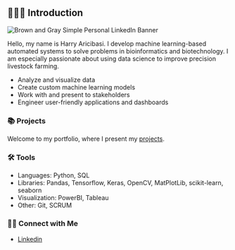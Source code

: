 ## 🙋🏻‍♀️ Introduction

![Brown and Gray Simple Personal LinkedIn Banner](https://github.com/katiehuangx/katiehuangx/assets/81607668/bad4dc56-1211-41ed-99a7-1bccea77bd72)

Hello, my name is Harry Aricibasi. I develop machine learning-based automated systems to solve problems in bioinformatics and biotechnology. I am especially passionate about using data science to improve precision livestock farming.

- Analyze and visualize data
- Create custom machine learning models
- Work with and present to stakeholders
- Engineer user-friendly applications and dashboards

### 📚 Projects

Welcome to my portfolio, where I present my [projects]().

### 🛠️ Tools

- Languages: Python, SQL
- Libraries: Pandas, Tensorflow, Keras, OpenCV, MatPlotLib, scikit-learn, seaborn
- Visualization: PowerBI, Tableau
- Other: Git, SCRUM

### 👋🏻 Connect with Me

- [Linkedin](https://www.linkedin.com/in/harry-aricibasi-12a168133/)
